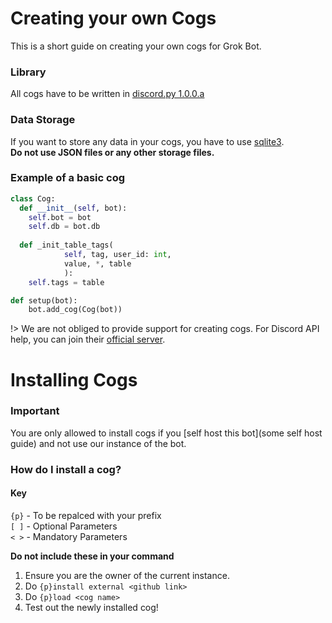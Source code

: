 # Creating your own Cogs
This is a short guide on creating your own cogs for Grok Bot.
### Library    
All cogs have to be written in [discord.py 1.0.0.a](https://discordpy.readthedocs.io/en/rewrite/)   
### Data Storage
If you want to store any data in your cogs, you have to use [sqlite3](https://docs.python.org/2/library/sqlite3.html).     
**Do not use JSON files or any other storage files.**
### Example of a basic cog
```py
class Cog:
  def __init__(self, bot):
    self.bot = bot
    self.db = bot.db
    
  def _init_table_tags(
            self, tag, user_id: int, 
            value, *, table
            ):
    self.tags = table

def setup(bot):
    bot.add_cog(Cog(bot))
```

!> We are not obliged to provide support for creating cogs. For Discord API help, you can join their [official server](https://discord.gg/discord-api).

# Installing Cogs

### Important
You are only allowed to install cogs if you [self host this bot](some self host guide) and not use our instance of the bot. 

### How do I install a cog?


#### Key  
`{p}` - To be repalced with your prefix    
`[ ]` - Optional Parameters     
`< >` - Mandatory Parameters    

**Do not include these in your command**

1. Ensure you are the owner of the current instance.
2. Do `{p}install external <github link>`    
3. Do `{p}load <cog name>`
4. Test out the newly installed cog!

